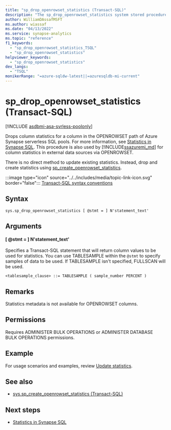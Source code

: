 ```yaml
---
title: "sp_drop_openrowset_statistics (Transact-SQL)"
description: "The sp_drop_openrowset_statistics system stored procedure removes column statistics for a column in the OPENROWSET path of Azure Synapse SQL resources."
author: WilliamDAssafMSFT
ms.author: wiassaf
ms.date: "04/13/2022"
ms.service: synapse-analytics
ms.topic: "reference"
f1_keywords:
  - "sp_drop_openrowset_statistics_TSQL"
  - "sp_drop_openrowset_statistics"
helpviewer_keywords:
  - "sp_drop_openrowset_statistics"
dev_langs:
  - "TSQL"
monikerRange: "=azure-sqldw-latest||=azuresqldb-mi-current"
---
```

# sp_drop_openrowset_statistics (Transact-SQL)
[!INCLUDE [asdbmi-asa-svrless-poolonly](../../includes/applies-to-version/asdbmi-asa-svrless-poolonly.md)]

  Drops column statistics for a column in the OPENROWSET path of Azure Synapse serverless SQL pools. For more information, see [Statistics in Synapse SQL](/azure/synapse-analytics/sql/develop-tables-statistics). This procedure is also used by [!INCLUDE[ssazuremi_md](../../includes/ssazuremi_md.md)] for column statistics in external data sources via OPENROWSET.

  There is no direct method to update existing statistics. Instead, drop and create statistics using [sp_create_openrowset_statistics](sp-create-openrowset-statistics.md).

 

 :::image type="icon" source="../../includes/media/topic-link-icon.svg" border="false"::: [Transact-SQL syntax conventions](../../t-sql/language-elements/transact-sql-syntax-conventions-transact-sql.md)  
  
## Syntax  
  
```syntaxsql  
sys.sp_drop_openrowset_statistics [ @stmt = ] N'statement_text'
```  

## Arguments  

#### [ @stmt = ] N'statement_text'
Specifies a Transact-SQL statement that will return column values to be used for statistics. You can use TABLESAMPLE within the `@stmt` to specify samples of data to be used. If TABLESAMPLE isn't specified, FULLSCAN will be used.

`<tablesample_clause> ::= TABLESAMPLE ( sample_number PERCENT )`
  
## Remarks  
 Statistics metadata is not available for OPENROWSET columns.

## Permissions  
 Requires ADMINISTER BULK OPERATIONS or ADMINISTER DATABASE BULK OPERATIONS permissions.
  
## Example

For usage scenarios and examples, review [Update statistics](/azure/synapse-analytics/sql/develop-tables-statistics#examples-update-statistics-1).
  
## See also  

- [sys.sp_create_openrowset_statistics (Transact-SQL)](sp-create-openrowset-statistics.md)
 
## Next steps

- [Statistics in Synapse SQL](/azure/synapse-analytics/sql/develop-tables-statistics)
